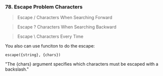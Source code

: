 ### 78. Escape Problem Characters

> Escape / Characters When Searching Forward

> Escape ? Characters When Searching Backward

> Escape \ Characters Every Time

You also can use funciton to do the escape:
```
escape({string}, {chars})
```
"The {chars} argument specifies which characters must be escaped with a backslash."

